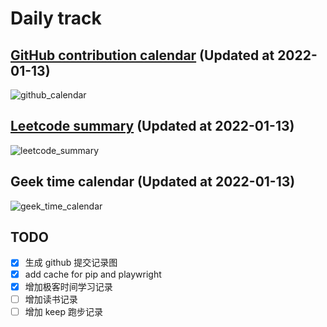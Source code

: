 # Daily track

## [GitHub contribution calendar](https://github.com/j178) (Updated at 2022-01-13)
![github_calendar](https://s2.loli.net/2022/01/13/JWGhncEtA8lF1dI.png)

## [Leetcode summary](https://leetcode-cn.com/u/j178) (Updated at 2022-01-13)
![leetcode_summary](https://s2.loli.net/2022/01/13/9WwExt5LlfeMB12.png)

## Geek time calendar (Updated at 2022-01-13)
![geek_time_calendar](https://s2.loli.net/2022/01/13/ydCpsAS6PM58ZHE.png)


## TODO
- [x] 生成 github 提交记录图
- [x] add cache for pip and playwright
- [x] 增加极客时间学习记录
- [ ] 增加读书记录
- [ ] 增加 keep 跑步记录
